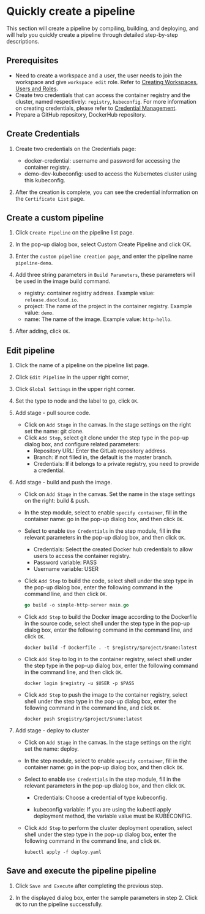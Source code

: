 # Quickly create a pipeline

This section will create a pipeline by compiling, building, and deploying, and will help you quickly create a pipeline through detailed step-by-step descriptions.

## Prerequisites

- Need to create a workspace and a user, the user needs to join the workspace and give `workspace edit` role. Refer to [Creating Workspaces](../../ghippo/user-guide/workspace/Workspaces.md), [Users and Roles](../../ghippo/user-guide/access-control/User.md).
- Create two credentials that can access the container registry and the cluster, named respectively: `registry`, `kubeconfig`. For more information on creating credentials, please refer to [Credential Management](../user-guide/Pipeline/Credential.md).
- Prepare a GitHub repository, DockerHub repository.

## Create Credentials

1. Create two credentials on the Credentials page:

    - docker-credential: username and password for accessing the container registry.
    - demo-dev-kubeconfig: used to access the Kubernetes cluster using this kubeconfig.

2. After the creation is complete, you can see the credential information on the `Certificate List` page.

## Create a custom pipeline

1. Click `Create Pipeline` on the pipeline list page.

    

2. In the pop-up dialog box, select Custom Create Pipeline and click OK.

    

3. Enter the `custom pipeline creation page`, and enter the pipeline name `pipeline-demo`.

    

4. Add three string parameters in `Build Parameters`, these parameters will be used in the image build command.

    - registry: container registry address. Example value: `release.daocloud.io`.
    - project: The name of the project in the container registry. Example value: `demo`.
    - name: The name of the image. Example value: `http-hello`.

    

5. After adding, click `OK`.

## Edit pipeline

1. Click the name of a pipeline on the pipeline list page.

    

2. Click `Edit Pipeline` in the upper right corner,

    

3. Click `Global Settings` in the upper right corner.

    

4. Set the type to node and the label to go, click `OK`.

    

5. Add stage - pull source code.

    - Click on `Add Stage` in the canvas. In the stage settings on the right set the name: git clone.
    - Click `Add Step`, select git clone under the step type in the pop-up dialog box, and configure related parameters:
        - Repository URL: Enter the GitLab repository address.
        - Branch: if not filled in, the default is the master branch.
        - Credentials: If it belongs to a private registry, you need to provide a credential.

    

6. Add stage - build and push the image.

    - Click on `Add Stage` in the canvas. Set the name in the stage settings on the right: build & push.

    - In the step module, select to enable `specify container`, fill in the container name: go in the pop-up dialog box, and then click `OK`.

        

    - Select to enable `Use Credentials` in the step module, fill in the relevant parameters in the pop-up dialog box, and then click `OK`.

        - Credentials: Select the created Docker hub credentials to allow users to access the container registry.
        - Password variable: PASS
        - Username variable: USER

        

    - Click `Add Step` to build the code, select shell under the step type in the pop-up dialog box, enter the following command in the command line, and then click `OK`.

        ```go
        go build -o simple-http-server main.go
        ```

    - Click `Add Step` to build the Docker image according to the Dockerfile in the source code, select shell under the step type in the pop-up dialog box, enter the following command in the command line, and click `OK`.

        ```docker
        docker build -f Dockerfile . -t $registry/$project/$name:latest
        ```

    - Click `Add Step` to log in to the container registry, select shell under the step type in the pop-up dialog box, enter the following command in the command line, and then click `OK`.

        ```docker
        docker login $registry -u $USER -p $PASS
        ```

    - Click `Add Step` to push the image to the container registry, select shell under the step type in the pop-up dialog box, enter the following command in the command line, and click `OK`.

        ```docker
        docker push $registry/$project/$name:latest
        ```

7. Add stage - deploy to cluster

    - Click on `Add Stage` in the canvas. In the stage settings on the right set the name: deploy.

    - In the step module, select to enable `specify container`, fill in the container name: go in the pop-up dialog box, and then click `OK`.

        

    - Select to enable `Use Credentials` in the step module, fill in the relevant parameters in the pop-up dialog box, and then click `OK`.

         - Credentials: Choose a credential of type kubeconfig.

         - kubeconfig variable: If you are using the kubectl apply deployment method, the variable value must be KUBECONFIG.

         

    - Click `Add Step` to perform the cluster deployment operation, select shell under the step type in the pop-up dialog box, enter the following command in the command line, and click `OK`.

        ```shell
        kubectl apply -f deploy.yaml
        ```

## Save and execute the pipeline pipeline

1. Click `Save and Execute` after completing the previous step.

    

2. In the displayed dialog box, enter the sample parameters in step 2. Click `OK` to run the pipeline successfully.

    